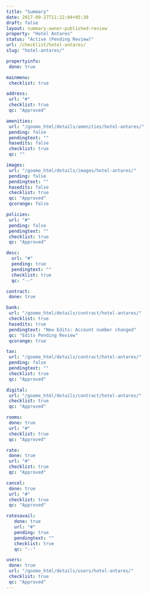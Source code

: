 ```yaml
---
title: "Summary"
date: 2017-09-27T11:22:04+05:30
draft: false
layout: summary-owner-published-review
property: "Hotel Antares"
status: "Active (Pending Review)"
url: /checklist/hotel-antares/
slug: "hotel-antares/"

propertyinfo:
 done: true

mainmenu:
 checklist: true

address:
 url: "#"
 checklist: true
 qc: "Approved"

amenities:
 url: "/goomo_html/details/amenities/hotel-antares/"
 pending: false
 pendingtext: ""
 hasedits: false
 checklist: true
 qc: ""

images:
 url: "/goomo_html/details/images/hotel-antares/"
 pending: false
 pendingtext: ""
 hasedits: false
 checklist: true
 qc: "Approved"
 qcorange: false

policies:
 url: "#"
 pending: false
 pendingtext: ""
 checklist: true
 qc: "Approved"

desc:
  url: "#"
  pending: true
  pendingtext: ""
  checklist: true
  qc: "--"

contract:
 done: true

bank:
 url: "/goomo_html/details/contract/hotel-antares/"
 checklist: true
 hasedits: true
 pendingtext: "New Edits: Account number changed"
 qc: "Edits Pending Review"
 qcorange: true

tax:
 url: "/goomo_html/details/contract/hotel-antares/"
 pending: false
 pendingtext: ""
 checklist: true
 qc: "Approved"

digital:
 url: "/goomo_html/details/contract/hotel-antares/"
 checklist: true
 qc: "Approved"

rooms:
 done: true
 url: "#"
 checklist: true
 qc: "Approved"

rate:
 done: true
 url: "#"
 checklist: true
 qc: "Approved"

cancel:
 done: true
 url: "#"
 checklist: true
 qc: "Approved"

ratesavail:
   done: true
   url: "#"
   pending: true
   pendingtext: ""
   checklist: true
   qc: "--"

users:
 done: true
 url: "/goomo_html/details/users/hotel-antares/"
 checklist: true
 qc: "Approved"
---
```


